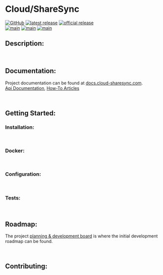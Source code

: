 # Cloud/ShareSync
[![GitHub](https://img.shields.io/github/license/DarkgreyDevelopment/Cloud-ShareSync?style=plastic)](https://github.com/DarkgreyDevelopment/Cloud-ShareSync/blob/main/LICENSE)
[![latest release](https://img.shields.io/github/v/release/DarkgreyDevelopment/Cloud-ShareSync?include_prereleases&label=latest%20release&style=plastic)](https://github.com/DarkgreyDevelopment/Cloud-ShareSync/releases/)
[![official release](https://img.shields.io/github/v/release/DarkgreyDevelopment/Cloud-ShareSync?label=official%20release&style=plastic)](https://github.com/DarkgreyDevelopment/Cloud-ShareSync/releases/)  
[![main](https://github.com/DarkgreyDevelopment/Cloud-ShareSync/actions/workflows/github-actions.yml/badge.svg?branch=main)](https://github.com/DarkgreyDevelopment/Cloud-ShareSync/actions/workflows/github-actions.yml)
[![main](https://github.com/DarkgreyDevelopment/Cloud-ShareSync/actions/workflows/codeql-analysis.yml/badge.svg?branch=main)](https://github.com/DarkgreyDevelopment/Cloud-ShareSync/actions/workflows/codeql-analysis.yml)
[![main](https://github.com/DarkgreyDevelopment/Cloud-ShareSync/actions/workflows/pages/pages-build-deployment/badge.svg?branch=main)](https://github.com/DarkgreyDevelopment/Cloud-ShareSync/actions/workflows/pages/pages-build-deployment)


## Description:


<br>


## Documentation:
Project documentation can be found at [docs.cloud-sharesync.com](https://docs.cloud-sharesync.com).  
[Api Documentation](https://docs.cloud-sharesync.com/api/index.html), [How-To Articles](https://docs.cloud-sharesync.com/articles/HowTo/index.html)  


<br>


## Getting Started:
### Installation:

<br>

### Docker:

<br>

### Configuration:

<br>

### Tests:


<br>


## Roadmap:
The project [planning & development board](https://github.com/orgs/DarkgreyDevelopment/projects/3) is where the initial development roadmap can be found.  

<br>


## Contributing:
